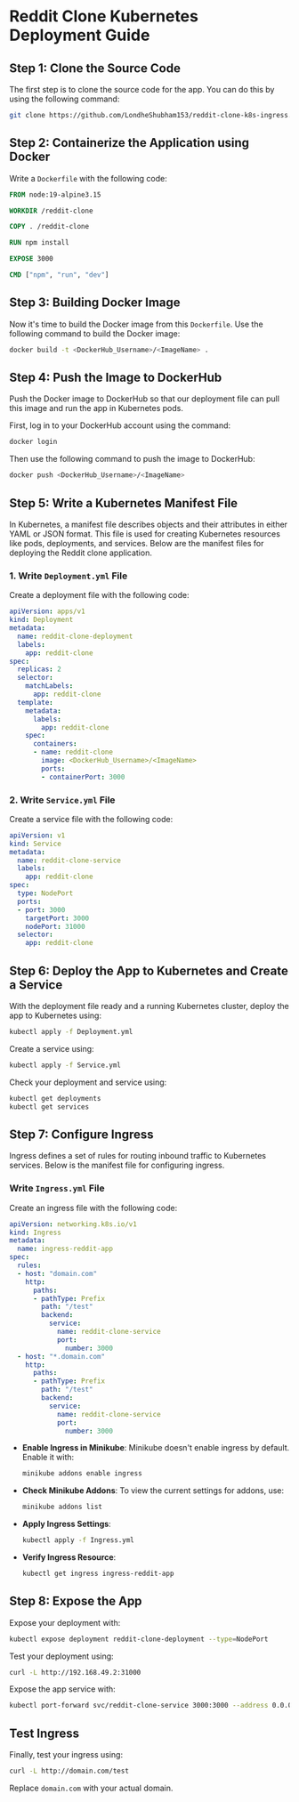 # Reddit Clone Kubernetes Deployment Guide

## Step 1: Clone the Source Code

The first step is to clone the source code for the app. You can do this by using the following command:

```bash
git clone https://github.com/LondheShubham153/reddit-clone-k8s-ingress.git
```

## Step 2: Containerize the Application using Docker

Write a `Dockerfile` with the following code:

```dockerfile
FROM node:19-alpine3.15

WORKDIR /reddit-clone

COPY . /reddit-clone

RUN npm install 

EXPOSE 3000

CMD ["npm", "run", "dev"]
```

## Step 3: Building Docker Image

Now it's time to build the Docker image from this `Dockerfile`. Use the following command to build the Docker image:

```bash
docker build -t <DockerHub_Username>/<ImageName> .
```

## Step 4: Push the Image to DockerHub

Push the Docker image to DockerHub so that our deployment file can pull this image and run the app in Kubernetes pods.

First, log in to your DockerHub account using the command:

```bash
docker login
```

Then use the following command to push the image to DockerHub:

```bash
docker push <DockerHub_Username>/<ImageName>
```

## Step 5: Write a Kubernetes Manifest File

In Kubernetes, a manifest file describes objects and their attributes in either YAML or JSON format. This file is used for creating Kubernetes resources like pods, deployments, and services. Below are the manifest files for deploying the Reddit clone application.

### 1. Write `Deployment.yml` File

Create a deployment file with the following code:

```yaml
apiVersion: apps/v1
kind: Deployment
metadata:
  name: reddit-clone-deployment
  labels:
    app: reddit-clone
spec:
  replicas: 2
  selector:
    matchLabels:
      app: reddit-clone
  template:
    metadata:
      labels:
        app: reddit-clone
    spec:
      containers:
      - name: reddit-clone
        image: <DockerHub_Username>/<ImageName>
        ports:
        - containerPort: 3000
```

### 2. Write `Service.yml` File

Create a service file with the following code:

```yaml
apiVersion: v1
kind: Service
metadata:
  name: reddit-clone-service
  labels:
    app: reddit-clone
spec:
  type: NodePort
  ports:
  - port: 3000
    targetPort: 3000
    nodePort: 31000
  selector:
    app: reddit-clone
```

## Step 6: Deploy the App to Kubernetes and Create a Service

With the deployment file ready and a running Kubernetes cluster, deploy the app to Kubernetes using:

```bash
kubectl apply -f Deployment.yml
```

Create a service using:

```bash
kubectl apply -f Service.yml
```

Check your deployment and service using:

```bash
kubectl get deployments
kubectl get services
```

## Step 7: Configure Ingress

Ingress defines a set of rules for routing inbound traffic to Kubernetes services. Below is the manifest file for configuring ingress.

### Write `Ingress.yml` File

Create an ingress file with the following code:

```yaml
apiVersion: networking.k8s.io/v1
kind: Ingress
metadata:
  name: ingress-reddit-app
spec:
  rules:
  - host: "domain.com"
    http:
      paths:
      - pathType: Prefix
        path: "/test"
        backend:
          service:
            name: reddit-clone-service
            port:
              number: 3000
  - host: "*.domain.com"
    http:
      paths:
      - pathType: Prefix
        path: "/test"
        backend:
          service:
            name: reddit-clone-service
            port:
              number: 3000
```

- **Enable Ingress in Minikube**: Minikube doesn't enable ingress by default. Enable it with:

  ```bash
  minikube addons enable ingress
  ```

- **Check Minikube Addons**: To view the current settings for addons, use:

  ```bash
  minikube addons list
  ```

- **Apply Ingress Settings**:

  ```bash
  kubectl apply -f Ingress.yml
  ```

- **Verify Ingress Resource**:

  ```bash
  kubectl get ingress ingress-reddit-app
  ```

## Step 8: Expose the App

Expose your deployment with:

```bash
kubectl expose deployment reddit-clone-deployment --type=NodePort
```

Test your deployment using:

```bash
curl -L http://192.168.49.2:31000
```

Expose the app service with:

```bash
kubectl port-forward svc/reddit-clone-service 3000:3000 --address 0.0.0.0 &
```

## Test Ingress

Finally, test your ingress using:

```bash
curl -L http://domain.com/test
```

Replace `domain.com` with your actual domain.
```